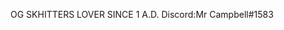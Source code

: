 OG SKHITTERS LOVER SINCE 1 A.D.
Discord:Mr Campbell#1583


<!---
Decodeq/Decodeq is a ✨ special ✨ repository because its `README.md` (this file) appears on your GitHub profile.
You can click the Preview link to take a look at your changes.
--->
